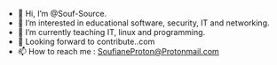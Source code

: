 - 👋 Hi, I’m @Souf-Source.
- 👀 I’m interested in educational software, security, IT and networking.
- 🌱 I’m currently teaching IT, linux and programming.
- 💞️ Looking forward to contribute..com
- 📫 How to reach me : SoufianeProton@Protonmail.com
<!---
Souf-Source/Souf-Source is a ✨ special ✨ repository because its `README.md` (this file) appears on your GitHub profile.
You can click the Preview link to take a look at your changes.
--->
